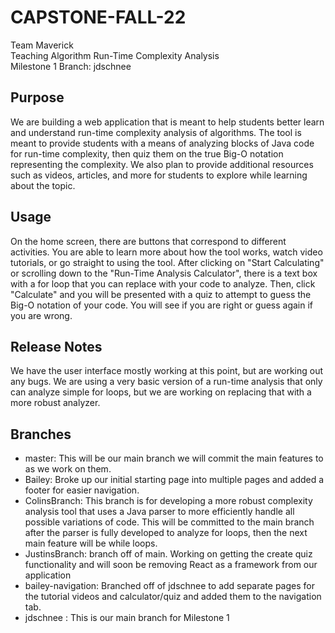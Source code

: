# CAPSTONE-FALL-22
 Team Maverick <br />
 Teaching Algorithm Run-Time Complexity Analysis <br />
 Milestone 1 Branch: jdschnee <br />

## Purpose
We are building a web application that is meant to help students better learn and understand run-time complexity analysis of algorithms. The tool is meant to provide students with a means of analyzing blocks of Java code for run-time complexity, then quiz them on the true Big-O notation representing the complexity. We also plan to provide additional resources such as videos, articles, and more for  students to explore while learning about the topic.
## Usage
On the home screen, there are buttons that correspond to different activities. You are able to learn more about how the tool works, watch video tutorials, or go straight to using the tool. After clicking on "Start Calculating" or scrolling down to the "Run-Time Analysis Calculator", there is a text box with a for loop that you can replace with your code to analyze. Then, click "Calculate" and you will be presented with a quiz to attempt to guess the Big-O notation of your code. You will see if you are right or guess again if you are wrong.
## Release Notes
We have the user interface mostly working at this point, but are working out any bugs. We are using a very basic version of a run-time analysis that only can analyze simple for loops, but we are working on replacing that with a more robust analyzer. 
## Branches
- master: This will be our main branch we will commit the main features to as
we work on them.
- Bailey: Broke up our initial starting page into multiple pages and added a footer for easier navigation.
- ColinsBranch: This branch is for developing a more robust complexity analysis tool that uses a Java parser to more efficiently handle all possible variations of code. This will be committed to the main branch after the parser is fully developed to analyze for loops, then the next main feature will be while loops.
- JustinsBranch: branch off of main. Working on getting the create quiz functionality and will soon be removing React as a framework from our application
- bailey-navigation: Branched off of jdschnee to add separate pages for the tutorial videos and calculator/quiz and added them to the navigation tab.
- jdschnee : This is our main branch for Milestone 1




